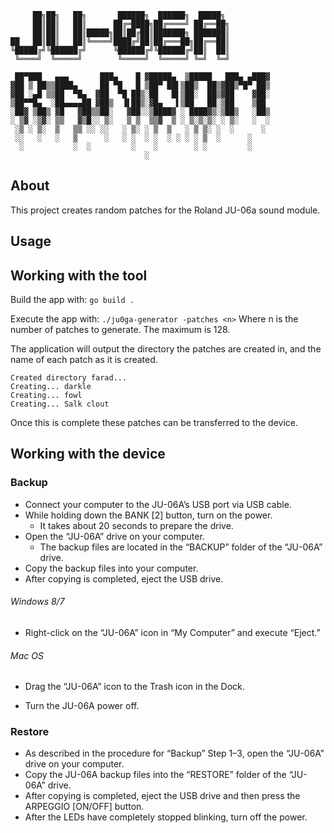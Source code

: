 ```
     ██╗██╗   ██╗       ██████╗  ██████╗  █████╗ 
     ██║██║   ██║      ██╔═████╗██╔════╝ ██╔══██╗
     ██║██║   ██║█████╗██║██╔██║███████╗ ███████║
██   ██║██║   ██║╚════╝████╔╝██║██╔═══██╗██╔══██║
╚█████╔╝╚██████╔╝      ╚██████╔╝╚██████╔╝██║  ██║
 ╚════╝  ╚═════╝        ╚═════╝  ╚═════╝ ╚═╝  ╚═╝                                                                                                             
 ```
 ```
  ██▀███   ▄▄▄       ███▄    █ ▓█████▄  ▒█████   ███▄ ▄███▓
▓██ ▒ ██▒▒████▄     ██ ▀█   █ ▒██▀ ██▌▒██▒  ██▒▓██▒▀█▀ ██▒
▓██ ░▄█ ▒▒██  ▀█▄  ▓██  ▀█ ██▒░██   █▌▒██░  ██▒▓██    ▓██░
▒██▀▀█▄  ░██▄▄▄▄██ ▓██▒  ▐▌██▒░▓█▄   ▌▒██   ██░▒██    ▒██ 
░██▓ ▒██▒ ▓█   ▓██▒▒██░   ▓██░░▒████▓ ░ ████▓▒░▒██▒   ░██▒
░ ▒▓ ░▒▓░ ▒▒   ▓▒█░░ ▒░   ▒ ▒  ▒▒▓  ▒ ░ ▒░▒░▒░ ░ ▒░   ░  ░
  ░▒ ░ ▒░  ▒   ▒▒ ░░ ░░   ░ ▒░ ░ ▒  ▒   ░ ▒ ▒░ ░  ░      ░
  ░░   ░   ░   ▒      ░   ░ ░  ░ ░  ░ ░ ░ ░ ▒  ░      ░   
   ░           ░  ░         ░    ░        ░ ░         ░   
                               ░                         
```

## About

This project creates random patches for the Roland JU-06a sound module.

## Usage
## Working with the tool
Build the app with:
`go build .`

Execute the app with:
`./ju0ga-generator -patches <n>`
Where n is the number of patches to generate. The maximum is 128.

The application will output the directory the patches are created in, and the name of each patch as it is created.
```
Created directory farad...
Creating... darkle          
Creating... fowl            
Creating... Salk clout    
```

Once this is complete these patches can be transferred to the device.

## Working with the device
### Backup

* Connect your computer to the JU-06A’s USB port via USB cable.
* While holding down the BANK [2] button, turn on the power.
  *  It takes about 20 seconds to prepare the drive.
* Open the “JU-06A” drive on your computer.
  *  The backup files are located in the “BACKUP” folder of the “JU-06A” drive.
* Copy the backup files into your computer.
* After copying is completed, eject the USB drive.

###### Windows 8/7
* Right-click on the “JU-06A” icon in “My Computer” and execute “Eject.”
###### Mac OS
* Drag the “JU-06A” icon to the Trash icon in the Dock.

* Turn the JU-06A power off. 

### Restore
* As described in the procedure for “Backup” Step 1–3, open the “JU-06A” drive on your computer.
* Copy the JU-06A backup files into the “RESTORE” folder of the “JU-06A” drive.
* After copying is completed, eject the USB drive and then press the ARPEGGIO [ON/OFF] button.
* After the LEDs have completely stopped blinking, turn off the power. 
